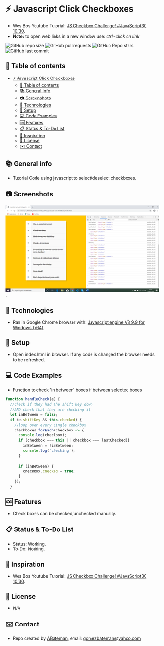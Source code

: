 # :zap: Javascript Click Checkboxes

* Wes Bos Youtube Tutorial: [JS Checkbox Challenge! #JavaScript30 10/30](https://www.youtube.com/watch?v=RIPYsKx1iiU&list=PLu8EoSxDXHP6CGK4YVJhL_VWetA865GOH&index=11&t=0s).
* **Note:** to open web links in a new window use: _ctrl+click on link_

![GitHub repo size](https://img.shields.io/github/repo-size/AndrewJBateman/javascript-click-checkBoxes?style=plastic)
![GitHub pull requests](https://img.shields.io/github/issues-pr/AndrewJBateman/javascript-click-checkBoxes?style=plastic)
![GitHub Repo stars](https://img.shields.io/github/stars/AndrewJBateman/javascript-click-checkBoxes?style=plastic)
![GitHub last commit](https://img.shields.io/github/last-commit/AndrewJBateman/javascript-click-checkBoxes?style=plastic)

## :page_facing_up: Table of contents

* [:zap: Javascript Click Checkboxes](#zap-javascript-click-checkboxes)
  * [:page_facing_up: Table of contents](#page_facing_up-table-of-contents)
  * [:books: General info](#books-general-info)
  * [:camera: Screenshots](#camera-screenshots)
  * [:signal_strength: Technologies](#signal_strength-technologies)
  * [:floppy_disk: Setup](#floppy_disk-setup)
  * [:computer: Code Examples](#computer-code-examples)
  * [:cool: Features](#cool-features)
  * [:clipboard: Status & To-Do List](#clipboard-status--to-do-list)
  * [:clap: Inspiration](#clap-inspiration)
  * [:file_folder: License](#file_folder-license)
  * [:envelope: Contact](#envelope-contact)

## :books: General info

* Tutorial Code using javascript to select/deselect checkboxes.

## :camera: Screenshots

![Example screenshot](./img/check.png).

## :signal_strength: Technologies

* Ran in Google Chrome browser with: [Javascript engine V8 9.9 for Windows (x64)](https://en.wikipedia.org/wiki/V8_(JavaScript_engine)).

## :floppy_disk: Setup

* Open index.html in browser. If any code is changed the browser needs to be refreshed.

## :computer: Code Examples

* Function to check 'in between' boxes if between selected boxes

```javascript
function handleCheck(e) {
  //check if they had the shift key down
  //AND check that they are checking it
  let inBetween = false;
  if (e.shiftKey && this.checked) {
    //loop over every single checkbox
    checkboxes.forEach(checkbox => {
      console.log(checkbox);
      if (checkbox === this || checkbox === lastChecked){
        inBetween = !inBetween;
        console.log('checking');
      }
      
      if (inBetween) {
        checkbox.checked = true;    
      }
    });
  }
```

## :cool: Features

* Check boxes can be checked/unchecked manually.

## :clipboard: Status & To-Do List

* Status: Working.
* To-Do: Nothing.

## :clap: Inspiration

* Wes Bos Youtube Tutorial: [JS Checkbox Challenge! #JavaScript30 10/30](https://www.youtube.com/watch?v=RIPYsKx1iiU&list=PLu8EoSxDXHP6CGK4YVJhL_VWetA865GOH&index=11&t=0s).

## :file_folder: License

* N/A

## :envelope: Contact

* Repo created by [ABateman](https://github.com/AndrewJBateman), email: gomezbateman@yahoo.com
